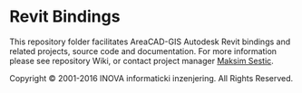 ﻿# Revit Bindings

This repository folder facilitates AreaCAD-GIS Autodesk Revit bindings and related projects, source code and documentation. For more information please see repository Wiki, or contact project manager [Maksim Sestic](https://github.com/SesticM).

Copyright © 2001-2016 INOVA informaticki inzenjering. All Rights Reserved. 

